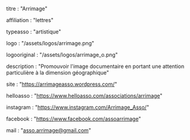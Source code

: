 titre : "Arrimage"

affiliation : "lettres"

typeasso : "artistique"

logo : "/assets/logos/arrimage.png"

logooriginal : "/assets/logos/arrimage_o.png"

description : "Promouvoir l'image documentaire en portant une attention particulière à la dimension géographique"

site : "https://arrimageasso.wordpress.com/"

helloasso : "https://www.helloasso.com/associations/arrimage"

instagram : "https://www.instagram.com/Arrimage_Asso/"

facebook : "https://www.facebook.com/assoarrimage"

mail : "asso.arrimage@gmail.com"